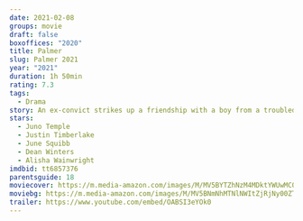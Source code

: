 ```yaml
---
date: 2021-02-08
groups: movie
draft: false
boxoffices: "2020"
title: Palmer
slug: Palmer 2021
year: "2021"
duration: 1h 50min
rating: 7.3
tags:
  - Drama
story: An ex-convict strikes up a friendship with a boy from a troubled home.
stars:
  - Juno Temple
  - Justin Timberlake
  - June Squibb
  - Dean Winters
  - Alisha Wainwright
imdbid: tt6857376
parentsguide: 18
moviecover: https://m.media-amazon.com/images/M/MV5BYTZhNzM4MDktYWUwMC00NTE1LTlkN2UtM2Y5ODIwYjZmNTA2XkEyXkFqcGdeQXVyMDM2NDM2MQ@@._V1_FMjpg_UX675_.jpg
moviebg: https://m.media-amazon.com/images/M/MV5BNmNhMTNlNWItZjRjNy00ZTZjLTgzYmMtOGI0OTA4ZTBlODMyXkEyXkFqcGdeQXVyMTEyMjM2NDc2._V1_FMjpg_UX1280_.jpg
trailer: https://www.youtube.com/embed/OABSI3eYOk0
---
```

